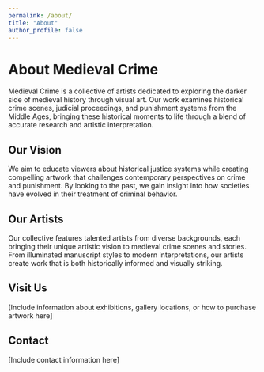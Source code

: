 ```yaml
---
permalink: /about/
title: "About"
author_profile: false
---
```


# About Medieval Crime

Medieval Crime is a collective of artists dedicated to exploring the darker side of medieval history through visual art. Our work examines historical crime scenes, judicial proceedings, and punishment systems from the Middle Ages, bringing these historical moments to life through a blend of accurate research and artistic interpretation.

## Our Vision

We aim to educate viewers about historical justice systems while creating compelling artwork that challenges contemporary perspectives on crime and punishment. By looking to the past, we gain insight into how societies have evolved in their treatment of criminal behavior.

## Our Artists

Our collective features talented artists from diverse backgrounds, each bringing their unique artistic vision to medieval crime scenes and stories. From illuminated manuscript styles to modern interpretations, our artists create work that is both historically informed and visually striking.

## Visit Us

[Include information about exhibitions, gallery locations, or how to purchase artwork here]

## Contact

[Include contact information here]